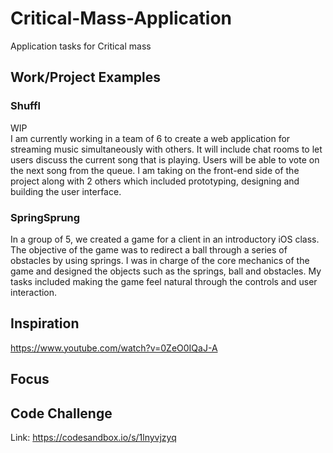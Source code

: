 # Critical-Mass-Application
Application tasks for Critical mass

## Work/Project Examples

### Shuffl
WIP<br />
I am currently working in a team of 6 to create a web application for streaming music simultaneously with others. It will include chat rooms to let users discuss the current song that is playing. Users will be able to vote on the next song from the queue. I am taking on the front-end side of the project along with 2 others which included prototyping, designing and building the user interface. 

### SpringSprung

In a group of 5, we created a game for a client in an introductory iOS class. The objective of the game was to redirect a ball through a series of obstacles by using springs. I was in charge of the core mechanics of the game and designed the objects such as the springs, ball and obstacles. My tasks included making the game feel natural through the controls and user interaction. 

## Inspiration

https://www.youtube.com/watch?v=0ZeO0IQaJ-A


## Focus

## Code Challenge

Link: https://codesandbox.io/s/1lnyvjzyq
